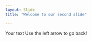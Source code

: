 ```yaml
---
layout: Slide
title: "Welcome to our second slide"

---
```


Your text
Use the left arrow to go back!
